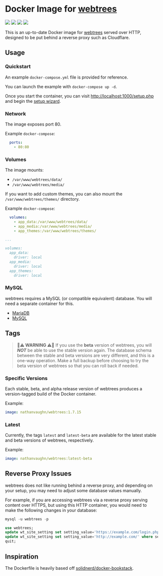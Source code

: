 # Docker Image for [webtrees](https://www.webtrees.net/index.php/en/)

[![](https://img.shields.io/docker/cloud/build/nathanvaughn/webtrees.svg?style=popout)](https://hub.docker.com/r/nathanvaughn/webtrees)
[![](https://images.microbadger.com/badges/image/nathanvaughn/webtrees.svg)](https://microbadger.com/images/nathanvaughn/webtrees)
[![](https://images.microbadger.com/badges/version/nathanvaughn/webtrees.svg)](https://microbadger.com/images/nathanvaughn/webtrees)
[![](https://images.microbadger.com/badges/license/nathanvaughn/webtrees.svg)](https://microbadger.com/images/nathanvaughn/webtrees)

This is an up-to-date Docker image for
[webtrees](https://github.com/fisharebest/webtrees) served over HTTP,
designed to be put behind a reverse proxy such as Cloudflare.

## Usage

### Quickstart

An example `docker-compose.yml` file is provided for reference.

You can launch the example with `docker-compose up -d`.

Once you start the container, you can visit
[http://localhost:1000/setup.php](http://localhost:1000/setup.php) and begin the
[setup wizard](https://wiki.webtrees.net/en/Installation#Server_configuration_check).

### Network

The image exposes port 80.

Example `docker-compose`:

```yml
  ports:
    - 80:80
```

### Volumes

The image mounts:
  - `/var/www/webtrees/data/`
  - `/var/www/webtrees/media/`

If you want to add custom themes, you can also mount the
`/var/www/webtrees/themes/` directory.

Example `docker-compose`:

```yml
  volumes:
    - app_data:/var/www/webtrees/data/
    - app_media:/var/www/webtrees/media/
    - app_themes:/var/www/webtrees/themes/

...

volumes:
  app_data:
    driver: local
  app_media:
    driver: local
  app_themes:
    driver: local
```

### MySQL

webtrees requires a MySQL (or compatible equivalent) database.
You will need a separate container for this.

- [MariaDB](https://hub.docker.com/_/mariadb)
- [MySQL](https://hub.docker.com/_/mysql)

## Tags

> **🚨⚠ WARNING ⚠🚨**
If you use the **beta** version of webtrees, you will ***NOT*** be able to use the
stable version again. The database schema between the stable and beta versions are
very different, and this is a one-way operation. Make a full backup before choosing
to try the beta version of webtrees so that you can roll back if needed.

### Specific Versions
Each stable, beta, and alpha release version of webtrees
produces a version-tagged build of the Docker container.

Example:

```yml
image: nathanvaughn/webtrees:1.7.15
```

### Latest
Currently, the tags `latest` and `latest-beta` are available for the latest
stable and beta versions of webtrees, respectively.

Example:

```yml
image: nathanvaughn/webtrees:latest-beta
```

## Reverse Proxy Issues

webtrees does not like running behind a reverse proxy, and depending on your setup,
you may need to adjust some database values manually.

For example, if you are accessing webtrees via a reverse proxy serving content
over HTTPS, but using this HTTP container, you would need to make the following
changes in your database:

```sql
mysql -u webtrees -p

use webtrees;
update wt_site_setting set setting_value='https://example.com/login.php' where setting_name='LOGIN_URL';
update wt_site_setting set setting_value='http://example.com/' where setting_name='SERVER_URL';
quit;
```

## Inspiration
The Dockerfile is heavily based off
[solidnerd/docker-bookstack](https://github.com/solidnerd/docker-bookstack).
